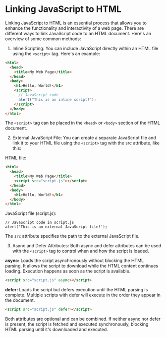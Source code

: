 # Linking JavaScript to HTML

Linking JavaScript to HTML is an essential process that allows you to enhance the functionality and interactivity of a web page. There are different ways to link JavaScript code to an HTML document. Here's an overview of some common methods:

1. Inline Scripting:
   You can include JavaScript directly within an HTML file using the `<script>` tag. Here's an example:

```html
<html>
  <head>
    <title>My Web Page</title>
  </head>
  <body>
    <h1>Hello, World!</h1>
    <script>
      // JavaScript code
      alert("This is an inline script!");
    </script>
  </body>
</html>
```

The `<script>` tag can be placed in the `<head>` or `<body>` section of the HTML document.

2. External JavaScript File:
   You can create a separate JavaScript file and link it to your HTML file using the `<script>` tag with the src attribute, like this:

HTML file:

```html
<html>
  <head>
    <title>My Web Page</title>
    <script src="script.js"></script>
  </head>
  <body>
    <h1>Hello, World!</h1>
  </body>
</html>
```

JavaScript file (script.js):

```
// JavaScript code in script.js
alert('This is an external JavaScript file!');
```

The `src` attribute specifies the path to the external JavaScript file.

3. Async and Defer Attributes:
   Both async and defer attributes can be used with the `<script>` tag to control when and how the script is loaded.

**async:** Loads the script asynchronously without blocking the HTML parsing. It allows the script to download while the HTML content continues loading. Execution happens as soon as the script is available.

```html
<script src="script.js" async></script>
```

**defer:** Loads the script but defers execution until the HTML parsing is complete. Multiple scripts with defer will execute in the order they appear in the document.

```html
<script src="script.js" defer></script>
```

Both attributes are optional and can be combined. If neither async nor defer is present, the script is fetched and executed synchronously, blocking HTML parsing until it's downloaded and executed.
